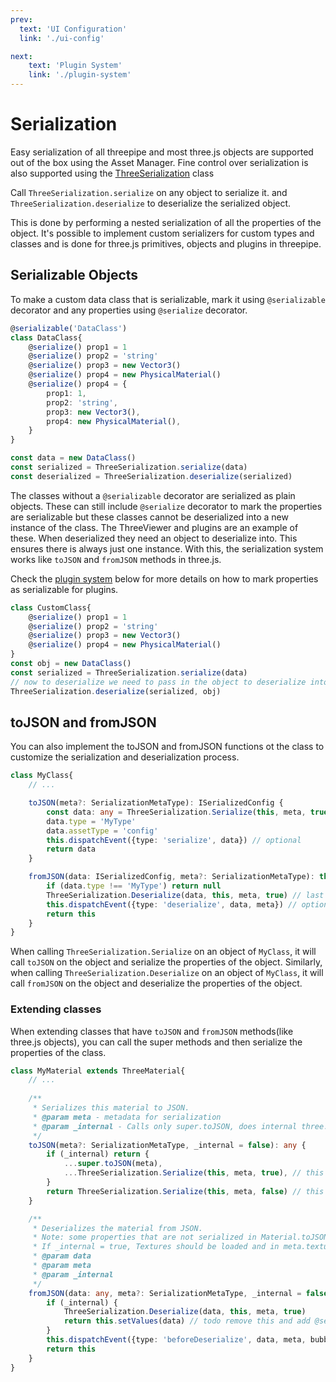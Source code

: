 ```yaml
---
prev:
  text: 'UI Configuration'
  link: './ui-config'

next:
    text: 'Plugin System'
    link: './plugin-system'
---
```


# Serialization

Easy serialization of all threepipe and most three.js objects are supported out of the box using the Asset Manager. Fine control over serialization is also supported using the [ThreeSerialization](https://threepipe.org/docs/classes/ThreeSerialization.html) class

Call `ThreeSerialization.serialize` on any object to serialize it.
and `ThreeSerialization.deserialize` to deserialize the serialized object.

This is done by performing a nested serialization of all the properties of the object.
It's possible to implement custom serializers for custom types and classes and is done for three.js primitives,
objects and plugins in threepipe.

## Serializable Objects

To make a custom data class that is serializable,
mark it using `@serializable` decorator and any properties using `@serialize` decorator.
```typescript
@serializable('DataClass')
class DataClass{
    @serialize() prop1 = 1
    @serialize() prop2 = 'string'
    @serialize() prop3 = new Vector3()
    @serialize() prop4 = new PhysicalMaterial()
    @serialize() prop4 = {
        prop1: 1,
        prop2: 'string',
        prop3: new Vector3(),
        prop4: new PhysicalMaterial(),
    }
}

const data = new DataClass()
const serialized = ThreeSerialization.serialize(data)
const deserialized = ThreeSerialization.deserialize(serialized)
```

The classes without a `@serializable` decorator are serialized as plain objects.
These can still include `@serialize` decorator to mark the properties are serializable
but these classes cannot be deserialized into a new instance of the class.
The ThreeViewer and plugins are an example of these.
When deserialized they need an object to deserialize into.
This ensures there is always just one instance.
With this, the serialization system works like `toJSON` and `fromJSON` methods in three.js.

Check the [plugin system](#plugin-system) below for more details on how to mark properties as serializable for plugins.

```typescript
class CustomClass{
    @serialize() prop1 = 1
    @serialize() prop2 = 'string'
    @serialize() prop3 = new Vector3()
    @serialize() prop4 = new PhysicalMaterial()
}
const obj = new DataClass()
const serialized = ThreeSerialization.serialize(data)
// now to deserialize we need to pass in the object to deserialize into
ThreeSerialization.deserialize(serialized, obj)
```

## toJSON and fromJSON 

You can also implement the toJSON and fromJSON functions ot the class to customize the serialization and deserialization process. 

```typescript
class MyClass{
    // ...

    toJSON(meta?: SerializationMetaType): ISerializedConfig {
        const data: any = ThreeSerialization.Serialize(this, meta, true) // last param set to true to indicate not to call toJSON.
        data.type = 'MyType'
        data.assetType = 'config'
        this.dispatchEvent({type: 'serialize', data}) // optional
        return data
    }

    fromJSON(data: ISerializedConfig, meta?: SerializationMetaType): this|null|Promise<this|null> {
        if (data.type !== 'MyType') return null
        ThreeSerialization.Deserialize(data, this, meta, true) // last param set to true to indicate not to call fromJSON.
        this.dispatchEvent({type: 'deserialize', data, meta}) // optional
        return this
    }
}
```

When calling `ThreeSerialization.Serialize` on an object of `MyClass`, it will call `toJSON` on the object and serialize the properties of the object. Similarly, when calling `ThreeSerialization.Deserialize` on an object of `MyClass`, it will call `fromJSON` on the object and deserialize the properties of the object.

### Extending classes

When extending classes that have `toJSON` and `fromJSON` methods(like three.js objects), you can call the super methods and then serialize the properties of the class.

```typescript
class MyMaterial extends ThreeMaterial{
    // ...
    
    /**
     * Serializes this material to JSON.
     * @param meta - metadata for serialization
     * @param _internal - Calls only super.toJSON, does internal three.js serialization and @serialize tags. Set it to true only if you know what you are doing. This is used in Serialization->serializer->material
     */
    toJSON(meta?: SerializationMetaType, _internal = false): any {
        if (_internal) return {
            ...super.toJSON(meta),
            ...ThreeSerialization.Serialize(this, meta, true), // this will serialize the properties of this class(like defined with @serialize and @serialize attribute)
        }
        return ThreeSerialization.Serialize(this, meta, false) // this will call toJSON again, but with baseOnly=true, that's why we set isThis to false.
    }

    /**
     * Deserializes the material from JSON.
     * Note: some properties that are not serialized in Material.toJSON when they are default values (like side, alphaTest, blending, maps), they wont be reverted back if not present in JSON
     * If _internal = true, Textures should be loaded and in meta.textures before calling this method.
     * @param data
     * @param meta
     * @param _internal
     */
    fromJSON(data: any, meta?: SerializationMetaType, _internal = false): this | null {
        if (_internal) {
            ThreeSerialization.Deserialize(data, this, meta, true)
            return this.setValues(data) // todo remove this and add @serialize decorator to properties
        }
        this.dispatchEvent({type: 'beforeDeserialize', data, meta, bubbleToObject: true, bubbleToParent: true})
        return this
    }
}
```
